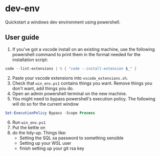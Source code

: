# dev-env
Quickstart a windows dev environment using powershell.

## User guide
1. If you've got a vscode install on an existing machine, use the following powershell command to print them in the format needed for the installation script:
```powershell 
code --list-extensions | % { "code --install-extension $_" }
```
2. Paste your vscode extensions into `vscode_extensions.sh`. 
3. Check that `win_env.ps1` contains things you want. Remove things you don't want, add things you do.
4. Open an admin powershell terminal on the new machine.
5. You might need to bypass powershell's execution policy. The following will do so for the current window
```powershell 
Set-ExecutionPolicy Bypass -Scope Process
```
6. Run `win_env.ps1`
7. Put the kettle on
8. do the tidy-up. Things like:
    - Setting the SQL sa password to something sensible
    - Setting up your WSL user
    - finish setting up your git rsa key

 
